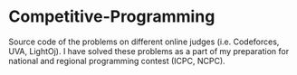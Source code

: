 # Competitive-Programming
Source code of the problems on different online judges (i.e. Codeforces, UVA, LightOj). I have solved these problems as a part of my preparation for national and regional programming contest (ICPC, NCPC). 
